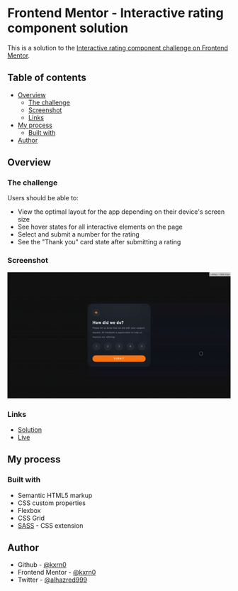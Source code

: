 # Frontend Mentor - Interactive rating component solution

This is a solution to the [Interactive rating component challenge on Frontend Mentor](https://www.frontendmentor.io/challenges/interactive-rating-component-koxpeBUmI).

## Table of contents

- [Overview](#overview)
  - [The challenge](#the-challenge)
  - [Screenshot](#screenshot)
  - [Links](#links)
- [My process](#my-process)
  - [Built with](#built-with)
- [Author](#author)

## Overview

### The challenge

Users should be able to:

- View the optimal layout for the app depending on their device's screen size
- See hover states for all interactive elements on the page
- Select and submit a number for the rating
- See the "Thank you" card state after submitting a rating

### Screenshot

![](./shot.gif)

### Links

- [Solution](https://github.com/kxrn0/fem_interactive_card_component/)
- [Live](https://kxrn0.github.io/fem_interactive_card_component/)

## My process

### Built with

- Semantic HTML5 markup
- CSS custom properties
- Flexbox
- CSS Grid
- [SASS](https://sass-lang.com/) - CSS extension

## Author

- Github - [@kxrn0](https://github.com/kxrn0)
- Frontend Mentor - [@kxrn0](https://www.frontendmentor.io/profile/kxrn0)
- Twitter - [@alhazred999](https://www.twitter.com/alhazred999)
